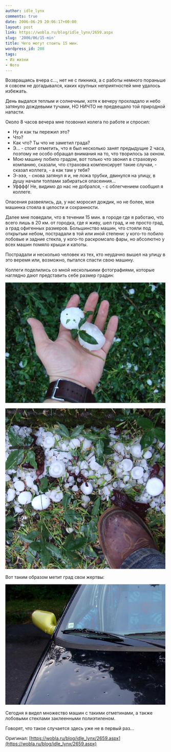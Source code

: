 ```yaml
---
author: idle_lynx
comments: true
date: 2006-06-29 20:06:17+00:00
layout: post
link: https://wobla.ru/blog/idle_lynx/2659.aspx
slug: '2006/06/15-min'
title: Чего могут стоить 15 мин.
wordpress_id: 208
tags:
- Из жизни
- Фото
---
```


Возвращаясь вчера с..., нет не с пикника, а с работы немного пораньше я совсем не догадывался, каких крупных неприятностей мне удалось избежать.

День выдался теплым и солнечным, хотя к вечеру прохладало и небо затянуло дождевыми тучами, НО НИЧТО не предвещало той природной напасти.

Около 8 часов вечера мне позвонил колега по работе и спросил:
- Ну и как ты пережил это?
- Что?
- Как что? Ты что не заметил града?
- Э... - стоит отметить, что я был несколько занят предыдущие 2 часа, поэтому не особо обращал внимания на то, что творилось за окном.
- Мою машину побило градом, вот только что звонил в страховую компанию, сказали, что страховка компенсирует такие случаи, - сказал коллега, - а как там у тебя?
- Э-эээ, - снова затянул я и, не ложа трубки, двинулся на улицу, в душу начали толпами забираться опасеиния...
- Уфффф! Не, видимо до нас не добрался, - с облегчением сообщил я коллеге.

Опасения развеялись, да, у нас моросил дождик, но не более, моя машинка стояла в целости и сохранности.

Далее мне поведали, что в течении 15 мин. в городе где я работаю, что всего лишь в 20 км. от городка, где я живу, шел град, и не просто град, а град офигенных размеров. Большинство машин, что стояли под открытым небом, пострадали в той или иной степени: у кого-то побило лобовые и задние стекла, у кого-то раскромсало фары, но абсолютно у всех машин помяло крыши и капоты.

Пострадали и несколько человек из тех, кто неудачно вышел на улицу в это веремя или, возможно, пытался спасти свою машину.

Коллеги поделились со мной несколькими фотографиями, которые наглядно дают представить себе размер градин:

![Mega-Hail](images/2007/05/6df10746-d729-43cd-8065-f693ab482ab4.JPG)

![Mega-Hail](images/2007/05/9694234b-1841-492d-a153-26cadb675111.JPG)

Вот таким образом метит град свои жертвы:

![Hail victim](images/2007/05/3e1586c4-b234-4c7a-b79e-767383dcc79c.jpg)

Сегодня я видел множество машин с такими отметинами, а также лобовыми стеклами заклеенными полиэтиленом.

Говорят, что такое случается здесь уже не в первый раз...

Оригинал: [https://wobla.ru/blog/idle_lynx/2659.aspx](https://wobla.ru/blog/idle_lynx/2659.aspx)
